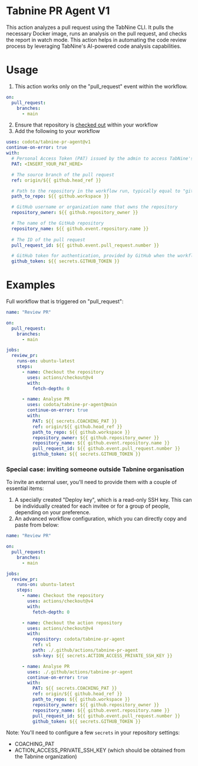 # Tabnine PR Agent V1

This action analyzes a pull request using the TabNine CLI. It pulls the necessary Docker image, runs an analysis on the pull request, and checks the report in watch mode. This action helps in automating the code review process by leveraging TabNine's AI-powered code analysis capabilities.

# Usage
1. This action works only on the "pull_request" event within the workflow.
```yaml
on:
  pull_request:
    branches:
      - main
```

2. Ensure that repository is [checked out](https://github.com/actions/checkout/tree/v4#readme) within your workflow
3. Add the following to your workflow
```yaml
uses: codota/tabnine-pr-agent@v1
continue-on-error: true
with:
  # Personal Access Token (PAT) issued by the admin to access TabNine's analyzing capabilities
  PAT: <INSERT_YOUR_PAT_HERE>

  # The source branch of the pull request
  ref: origin/${{ github.head_ref }}

  # Path to the repository in the workflow run, typically equal to "github.workspace"
  path_to_repo: ${{ github.workspace }}

  # GitHub username or organization name that owns the repository
  repository_owner: ${{ github.repository_owner }}

  # The name of the GitHub repository
  repository_name: ${{ github.event.repository.name }}
  
  # The ID of the pull request
  pull_request_id: ${{ github.event.pull_request.number }}

  # GitHub token for authentication, provided by GitHub when the workflow is run
  github_token: ${{ secrets.GITHUB_TOKEN }}
```

# Examples
Full workflow that is triggered on "pull_request":

```yaml
name: "Review PR"

on:
  pull_request:
    branches:
      - main

jobs:
  review_pr:
    runs-on: ubuntu-latest
    steps:
      - name: Checkout the repository
        uses: actions/checkout@v4
        with:
          fetch-depth: 0

      - name: Analyse PR
        uses: codota/tabnine-pr-agent@main
        continue-on-error: true
        with:
          PAT: ${{ secrets.COACHING_PAT }}
          ref: origin/${{ github.head_ref }}
          path_to_repo: ${{ github.workspace }}
          repository_owner: ${{ github.repository_owner }}
          repository_name: ${{ github.event.repository.name }}
          pull_request_id: ${{ github.event.pull_request.number }}
          github_token: ${{ secrets.GITHUB_TOKEN }}
```

### Special case: inviting someone outside Tabnine organisation
To invite an external user, you'll need to provide them with a couple of essential items:
1. A specially created "Deploy key", which is a read-only SSH key. This can be individually created for each invitee or for a group of people, depending on your preference.
2. An advanced workflow configuration, which you can directly copy and paste from below:

```yaml
name: "Review PR"

on:
  pull_request:
    branches:
      - main

jobs:
  review_pr:
    runs-on: ubuntu-latest
    steps:
      - name: Checkout the repository
        uses: actions/checkout@v4
        with:
          fetch-depth: 0

      - name: Checkout the action repository
        uses: actions/checkout@v4
        with:
          repository: codota/tabnine-pr-agent
          ref: v1
          path: ./.github/actions/tabnine-pr-agent
          ssh-key: ${{ secrets.ACTION_ACCESS_PRIVATE_SSH_KEY }}

      - name: Analyse PR
        uses: ./.github/actions/tabnine-pr-agent
        continue-on-error: true
        with:
          PAT: ${{ secrets.COACHING_PAT }}
          ref: origin/${{ github.head_ref }}
          path_to_repo: ${{ github.workspace }}
          repository_owner: ${{ github.repository_owner }}
          repository_name: ${{ github.event.repository.name }}
          pull_request_id: ${{ github.event.pull_request.number }}
          github_token: ${{ secrets.GITHUB_TOKEN }}
```

Note: You'll need to configure a few `secrets` in your repository settings:
* COACHING_PAT
* ACTION_ACCESS_PRIVATE_SSH_KEY (which should be obtained from the Tabnine organization)